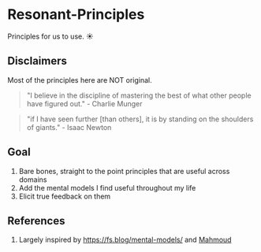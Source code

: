 # Resonant-Principles

Principles for us to use. ☀️

## Disclaimers

Most of the principles here are NOT original.

> "I believe in the discipline of mastering the best of what other
> people have figured out." - Charlie Munger

> "if I have seen further [than others], it is by standing on the
> shoulders of giants." - Isaac Newton

## Goal

1. Bare bones, straight to the point principles that are useful across domains
2. Add the mental models I find useful throughout my life
3. Elicit true feedback on them

## References

1. Largely inspired by <https://fs.blog/mental-models/> and [Mahmoud](https://twitter.com/tweetafterwork)
